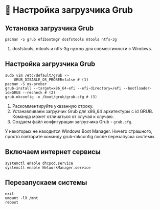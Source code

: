 # 📀 Настройка загрузчика Grub

## Установка загрузчика Grub

```
pacman -S grub efibootmgr dosfstools mtools ntfs-3g
```

1. dosfstools, mtools и ntfs-3g нужны для совместимости с Windows.

## Настройка загрузчика Grub

```
sudo vim /etc/default/grub ->
    GRUB_DISABLE_OS_PROBER=false # (1)
pacman -S os-prober
grub-install --target=x86_64-efi --efi-directory=/efi --bootloader-id=GRUB --recheck # (2)
grub-mkconfig -o /boot/grub/grub.cfg # (3)
```

1. Раскомментируйте  указанную строку.
2. Устанавливаем загрузчик Grub для x86\_64 архитектуры с id GRUB. Команда может отличаться от случая к случаю.
3. Создаем файл конфигурации загрузчика Grub - `grub.cfg`.

У некоторых не находится Windows Boot Manager. Ничего страшного, просто повторите команду grub-mkconfig после перезапуска системы.

## Включаем интернет сервисы

```
systemctl enable dhcpcd.service
systemctl enable NetworkManager.service
```

## Перезапускаем системы

```
exit
umount -lR /mnt
reboot
```
